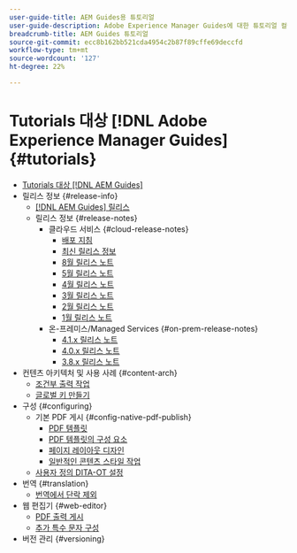 ```yaml
---
user-guide-title: AEM Guides용 튜토리얼
user-guide-description: Adobe Experience Manager Guides에 대한 튜토리얼 컬렉션을 살펴보십시오.
breadcrumb-title: AEM Guides 튜토리얼
source-git-commit: ecc8b162bb521cda4954c2b87f89cffe69deccfd
workflow-type: tm+mt
source-wordcount: '127'
ht-degree: 22%

---
```



# Tutorials 대상 [!DNL Adobe Experience Manager Guides] {#tutorials}

+ [Tutorials 대상 [!DNL AEM Guides]](overview.md)
+ 릴리스 정보 {#release-info}
   + [[!DNL AEM Guides] 릴리스](./release-info/latest-release-info.md)
   + 릴리스 정보 {#release-notes}
      + 클라우드 서비스 {#cloud-release-notes}
         + [배포 지침](./release-info/deploy-xml-on-aemaacs.md)
         + [최신 릴리스 정보](./release-info/release-notes-2022.9.0.md)
         + [8월 릴리스 노트](./release-info/release-notes-2022.8.0.md)
         + [5월 릴리스 노트](./release-info/release-notes-2022.5.0.md)
         + [4월 릴리스 노트](./release-info/release-notes-2022.4.0.md)
         + [3월 릴리스 노트](./release-info/release-notes-2022.3.0.md)
         + [2월 릴리스 노트](./release-info/release-notes-2022.2.0.md)
         + [1월 릴리스 노트](./release-info/release-notes-2022.1.0.md)
      + 온-프레미스/Managed Services {#on-prem-release-notes}
         + [4.1.x 릴리스 노트](./release-info/release-notes-4.1.md)
         + [4.0.x 릴리스 노트](https://helpx.adobe.com/xml-documentation-for-experience-manager/release-note/release-notes-xml-documentation-solution-4-0.html)
         + [3.8.x 릴리스 노트](https://helpx.adobe.com/xml-documentation-for-experience-manager/release-note/release-notes-xml-documentation-solution-3-8.html)
+ 컨텐츠 아키텍처 및 사용 사례 {#content-arch}
   + [조건부 출력 작업](./content-architecture/create-and-use-conditions.md)
   + [글로벌 키 만들기](./content-architecture/create-global-keys.md)
+ 구성 {#configuring}
   + 기본 PDF 게시 {#config-native-pdf-publish}
      + [PDF 템플릿](./native-pdf/pdf-template.md)
      + [PDF 템플릿의 구성 요소](./native-pdf/components-pdf-template.md)
      + [페이지 레이아웃 디자인](./native-pdf/design-page-layout.md)
      + [일반적인 콘텐츠 스타일 작업](./native-pdf/stylesheet.md)
   + [사용자 정의 DITA-OT 설정](./configuring/setup-a-custom-dita-ot.md)
+ 번역 {#translation}
   + [번역에서 단락 제외](./translation/exclude-paragraphs-from-translation.md)
+ 웹 편집기 {#web-editor}
   + [PDF 출력 게시](./web-editor/native-pdf-web-editor.md)
   + [추가 특수 문자 구성](./web-editor/configure-additional-special-characters.md)
+ 버전 관리 {#versioning}
